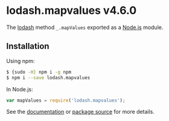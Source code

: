 # lodash.mapvalues v4.6.0

The [lodash](https://lodash.com/) method `_.mapValues` exported as a [Node.js](https://nodejs.org/) module.

## Installation

Using npm:
```bash
$ {sudo -H} npm i -g npm
$ npm i --save lodash.mapvalues
```

In Node.js:
```js
var mapValues = require('lodash.mapvalues');
```

See the [documentation](https://lodash.com/docs#mapValues) or [package source](https://github.com/lodash/lodash/blob/4.6.0-npm-packages/lodash.mapvalues) for more details.
